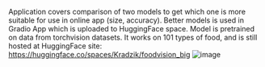 Application covers comparison of two models to get which one is more suitable for use in online app (size, accuracy).
Better models is used in Gradio App which is uploaded to HuggingFace space. Model is pretrained on data from torchvision
datasets. It works on 101 types of food, and is still hosted at HuggingFace site: https://huggingface.co/spaces/Kradzik/foodvision_big
![image](https://github.com/user-attachments/assets/4e987ce5-478b-49de-a6ae-b1a41517b259)

